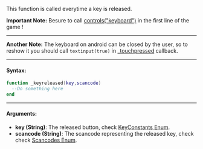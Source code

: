 This function is called everytime a key is released.

**Important Note:** Besure to call [controls("keyboard")](./DiskOSAPI/controls.md) in the first line of the game !

---

**Another Note:** The keyboard on android can be closed by the user, so to reshow it you should call `textinput(true)` in [_touchpressed](./_touchpressed.md) callback.

---

#### Syntax:
```lua
function _keyreleased(key,scancode)
  --Do something here
end
```

---

#### Arguments:

* **key (String)**: The released button, check [KeyConstants Enum](../Enums/KeyConstants.md).
* **scancode (String)**: The scancode representing the released key, check check [Scancodes Enum](../Enums/Scancodes.md).
